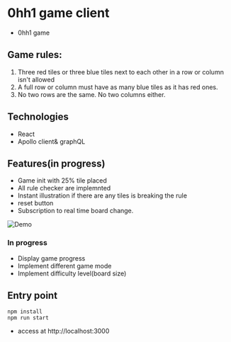 # 0hh1 game client
- 0hh1 game

## Game rules:
1. Three red tiles or three blue tiles next to each other in a row or column isn't allowed
2. A full row or column must have as many blue tiles as it has red ones.
3. No two rows are the same. No two columns either.

## Technologies
- React
- Apollo client& graphQL

## Features(in progress)
- Game init with 25% tile placed
- All rule checker are implemnted
- Instant illustration if there are any tiles is breaking the rule
- reset button
- Subscription to real time board change.

![Demo](/public/demo.gif?raw=true "Demo")

### In progress
- Display game progress
- Implement different game mode
- Implement difficulty level(board size)

## Entry point
```
npm install
npm run start
```
- access at http://localhost:3000


